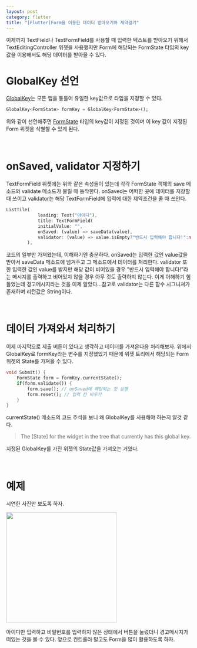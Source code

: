```yaml
---
layout: post
category: flutter
title: "[Flutter]Form을 이용한 데이터 받아오기와 제약걸기"
---
```


이제까지 TextField나 TextFormField를 사용할 때 입력한 텍스트를 받아오기 위해서 TextEditingController 위젯을 사용했지만 Form에 해당되는 FormState 타입의 key 값을 이용해서도 해당 데이터를 받아올 수 있다.

# GlobalKey 선언

[GlobalKey](https://docs.flutter.io/flutter/widgets/GlobalKey-class.html)는 모든 앱을 통틀어 유일한 key값으로 타입을 지정할 수 있다.

```dart
GlobalKey<FormState> formKey = GlobalKey<FormState>();
```

위와 같이 선언해주면 [FormState](https://docs.flutter.io/flutter/widgets/FormState-class.html) 타입의 key값이 지정된 것이며 이 key 값이 지정된 Form 위젯을 식별할 수 있게 된다.

<br>

# onSaved, validator 지정하기

TextFormField 위젯에는 위와 같은 속성들이 있는데 각각 FormState 객체의 save 메소드와 validate 메소드가 불릴 때 동작한다. onSaved는 어떠한 곳에 데이터를 저장할 때 쓰이고 validator는 해당 TextFormField에 입력에 대한 제약조건을 줄 때 쓰인다.

```dart
ListTile(
			leading: Text("아이디"),
			title: TextFormField(
			initialValue: "",
			onSaved: (value) => saveData(value),
			validator: (value) => value.isEmpty?"반드시 입력해야 합니다!":null,
		),
```

코드의 일부만 가져왔는데, 이해하기엔 충분하다. onSaved는 입력한 값인 value값을 받아서 saveData 메소드에 넘겨주고 그 메소드에서 데이터를 처리한다. validator 또한 입력한 값인 value를 받지만 해당 값이 비어있을 경우 "반드시 입력해야 합니다!"라는 메시지를 출력하고 비어있지 않을 경우 아무 것도 출력하지 않는다. 이게 이해하기 힘들었는데 경고메시지라는 것을 이제 알았다...참고로 validator는 다른 함수 시그니쳐가 존재하며 리턴값은 String이다.

<br>

# 데이터 가져와서 처리하기

이제 마지막으로 제출 버튼이 있다고 생각하고 데이터를 가져온다음 처리해보자. 위에서 GlobalKey로 formKey라는 변수를 지정했었기 때문에 위젯 트리에서 해당되는 Form 위젯의 State를 가져올 수 있다.

```dart
void Submit() {
    FormState form = formKey.currentState();
    if(form.validate()) {
        form.save(); // onSaved에 해당되는 것 실행
        form.reset(); // 입력 칸 비우기
    }
}
```

currentState() 메소드의 코드 주석을 보니 왜 GlobalKey를 사용해야 하는지 알것 같다.

> The [State] for the widget in the tree that currently has this global key.

지정된 GlobalKey를 가진 위젯의 State값을 가져오는 거였다.

<br>

# 예제

시연한 사진만 보도록 하자.

<img src="https://user-images.githubusercontent.com/35518072/42676568-a27248d8-86b3-11e8-95d1-764618d78cba.png" width="300px">

아이디만 입력하고 비밀번호를 입력하지 않은 상태에서 버튼을 눌렀더니 경고메시지가 떠있는 것을 볼 수 있다. 앞으로 컨트롤러 말고도 Form을 많이 활용하도록 하자.